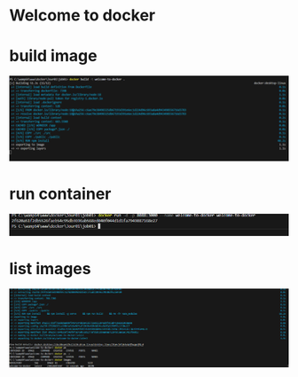 # Welcome to docker

# build image

![alt text](https://github.com/adnenlaplateforme/docker/blob/main/Jour01/job01/images/build-image.png)

# run container

![alt text](https://github.com/adnenlaplateforme/docker/blob/main/Jour01/job01/images/run-container.png)

# list images

![alt text](https://github.com/adnenlaplateforme/docker/blob/main/Jour01/job01/images/list-images.png)
